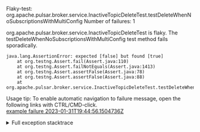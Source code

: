         
Flaky-test: org.apache.pulsar.broker.service.InactiveTopicDeleteTest.testDeleteWhenNoSubscriptionsWithMultiConfig
Number of failures: 1

org.apache.pulsar.broker.service.InactiveTopicDeleteTest is flaky. The testDeleteWhenNoSubscriptionsWithMultiConfig test method fails sporadically.

```
java.lang.AssertionError: expected [false] but found [true]
	at org.testng.Assert.fail(Assert.java:110)
	at org.testng.Assert.failNotEquals(Assert.java:1413)
	at org.testng.Assert.assertFalse(Assert.java:78)
	at org.testng.Assert.assertFalse(Assert.java:88)
	at org.apache.pulsar.broker.service.InactiveTopicDeleteTest.testDeleteWhenNoSubscriptionsWithMultiConfig(InactiveTopicDeleteTest.java:310)
```

Usage tip: To enable automatic navigation to failure message, open the following links with CTRL/CMD-click.  
[example failure 2023-01-31T19:44:56.1504736Z](https://github.com/apache/pulsar/actions/runs/4057506699/jobs/6983668429#step:10:1150)  


<details>
<summary>Full exception stacktrace</summary>
<code><pre>
java.lang.AssertionError: expected [false] but found [true]
	at org.testng.Assert.fail(Assert.java:110)
	at org.testng.Assert.failNotEquals(Assert.java:1413)
	at org.testng.Assert.assertFalse(Assert.java:78)
	at org.testng.Assert.assertFalse(Assert.java:88)
	at org.apache.pulsar.broker.service.InactiveTopicDeleteTest.testDeleteWhenNoSubscriptionsWithMultiConfig(InactiveTopicDeleteTest.java:310)
	at java.base/jdk.internal.reflect.NativeMethodAccessorImpl.invoke0(Native Method)
	at java.base/jdk.internal.reflect.NativeMethodAccessorImpl.invoke(NativeMethodAccessorImpl.java:77)
	at java.base/jdk.internal.reflect.DelegatingMethodAccessorImpl.invoke(DelegatingMethodAccessorImpl.java:43)
	at java.base/java.lang.reflect.Method.invoke(Method.java:568)
	at org.testng.internal.invokers.MethodInvocationHelper.invokeMethod(MethodInvocationHelper.java:139)
	at org.testng.internal.invokers.InvokeMethodRunnable.runOne(InvokeMethodRunnable.java:47)
	at org.testng.internal.invokers.InvokeMethodRunnable.call(InvokeMethodRunnable.java:76)
	at org.testng.internal.invokers.InvokeMethodRunnable.call(InvokeMethodRunnable.java:11)
	at java.base/java.util.concurrent.FutureTask.run(FutureTask.java:264)
	at java.base/java.util.concurrent.ThreadPoolExecutor.runWorker(ThreadPoolExecutor.java:1136)
	at java.base/java.util.concurrent.ThreadPoolExecutor$Worker.run(ThreadPoolExecutor.java:635)
	at java.base/java.lang.Thread.run(Thread.java:833)

</pre></code>
</details>

